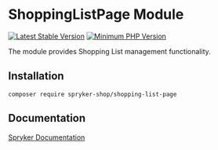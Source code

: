 # ShoppingListPage Module
[![Latest Stable Version](https://poser.pugx.org/spryker-shop/shopping-list-page/v/stable.svg)](https://packagist.org/packages/spryker-shop/shopping-list-page)
[![Minimum PHP Version](https://img.shields.io/badge/php-%3E%3D%207.4-8892BF.svg)](https://php.net/)

The module provides Shopping List management functionality.

## Installation

```
composer require spryker-shop/shopping-list-page
```

## Documentation

[Spryker Documentation](https://docs.spryker.com)

